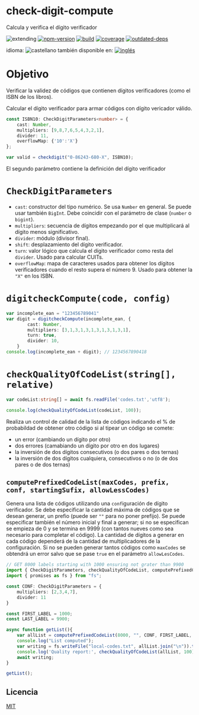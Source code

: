 <!--multilang v0 es:LEEME.md en:README.md -->
# check-digit-compute
<!--lang:es-->
Calcula y verifica el dígito verificador

<!--lang:en--]
Compute and validate check digit

[!--lang:*-->

<!-- cucardas -->
![extending](https://img.shields.io/badge/stability-extending-orange.svg)
[![npm-version](https://img.shields.io/npm/v/check-digit-compute.svg)](https://npmjs.org/package/check-digit-compute)
[![build](https://github.com/codenautas/check-digit-compute/actions/workflows/node.js.yml/badge.svg)](https://github.com/codenautas/check-digit-compute/actions/workflows/node.js.yml)
[![coverage](https://img.shields.io/coveralls/codenautas/check-digit-compute/master.svg)](https://coveralls.io/r/codenautas/check-digit-compute)
[![outdated-deps](https://img.shields.io/github/issues-search/codenautas/check-digit-compute?color=9cf&label=outdated-deps&query=is%3Apr%20author%3Aapp%2Fdependabot%20is%3Aopen)](https://github.com/codenautas/check-digit-compute/pulls/app%2Fdependabot)

<!--multilang buttons-->

idioma: ![castellano](https://raw.githubusercontent.com/codenautas/multilang/master/img/lang-es.png)
también disponible en:
[![inglés](https://raw.githubusercontent.com/codenautas/multilang/master/img/lang-en.png)](README.md)

<!--lang:es-->

# Objetivo

<!--lang:en--]

# Main goal

[!--lang:es-->

Verificar la validez de códigos que contienen dígitos verificadores (como el ISBN de los libros).

Calcular el dígito verificador para armar códigos con dígito vericador válido. 

<!--lang:en--]

Check the validity of code that has a check digit (like book ISBN). 

Compute the check digit of new codes. 

[!--lang:*-->

```ts
const ISBN10: CheckDigitParameters<number> = {
    cast: Number, 
    multipliers: [9,8,7,6,5,4,3,2,1], 
    divider: 11,
    overflowMap: {'10':'X'}
};

var valid = checkdigit("0-86243-680-X", ISBN10);
```

<!--lang:es-->

El segundo parámetro contiene la definición del dígito verificador

<!--lang:en--]

The seccond parameter contains the definition of the check digit

[!--lang:*-->

# `CheckDigitParameters`

<!--lang:es-->

   * `cast`: constructor del tipo numérico. Se usa `Number` en general. Se puede usar también `BigInt`. Debe coincidir con el parámetro de clase (`number` o `bigint`).
   * `multipliers`: secuencia de dígitos empezando por el que multiplicará al dígito menos significativo.
   * `divider`: módulo (divisor final).
   * `shift`: desplazamiento del dígito verificador.
   * `turn`: valor lógico que calcula el dígito verificador como resta del `divider`. Usado para calcular CUITs.
   * `overflowMap`: mapa de caracteres usados para obtener los dígitos verificadores cuando el resto supera el número 9. Usado para obtener la `"X"` en los ISBN.

<!--lang:en--]

   * `cast`: numeric constructor. Use `Number` for the general case. You can use `BigInt` for special cases. It must match with the class parameter (`number` or `bigint`).
   * `multipliers`: numeric secuence of digit multipliers starting from the less significative digit of the code.
   * `divider`: modulus (divisor of the final sum)
   * `shift`: shift of the result
   * `turn`: (boolean) indicates that the result must be substracted from the divisor
   * `overflowMap`: caracter map to obtain check digits over the 9. Used to obtain the `"X"` in ISBN.

[!--lang:*-->

# `digitcheckCompute(code, config)`

```ts
var incomplete_ean = "123456789041"
var digit = digitcheckCompute(incomplete_ean, {
        cast: Number,
        multipliers: [3,1,3,1,3,1,3,1,3,1,3,1],
        turn: true,
        divider: 10,
    }
console.log(incomplete_ean + digit); // 1234567890418
```

# `checkQualityOfCodeList(string[], relative)`

```ts
var codeList:string[] = await fs.readFile('codes.txt','utf8');

console.log(checkQualityOfCodeList(codeList, 100));
```

<!--lang:es-->

Realiza un control de calidad de la lista de códigos indicando el % de probabildad de obtener otro código
si al tipear un código se comete:
  * un error (cambiando un dígito por otro)
  * dos errores (camabiando un dígito por otro en dos lugares)
  * la inversión de dos dígitos consecutivos (o dos pares o dos ternas)
  * la inversión de dos dígitos cualquiera, consecutivos o no (o de dos pares o de dos ternas)

<!--lang:en--]

Computes de quality of a list of codes. Computes the % of probability to obtain an existing code when 
types other code an makes some error:
   * only one type error
   * two type error
   * inverting digits

[!--lang:*-->

## `computePrefixedCodeList(maxCodes, prefix, conf, startingSufix, allowLessCodes)`

<!--lang:es-->

Genera una lista de códigos utilizando una `conf`iguración de dígito verificador.
Se debe especificar la cantidad máxima de códigos que se desean generar,
un prefio (puede ser `""` para no poner prefijo). 
Se puede especificar también el número inicial y final a generar;
si no se especifican se empieza de 0 y se termina en 9999 
(con tantos nueves como sea necesario para completar el código).
La cantidad de dígitos a generar en cada código dependerá de la cantidad de multiplicadores
de la configuración. 
Si no se pueden generar tantos códigos como `maxCodes` se obtendrá un error 
salvo que se pase `true` en el parámetro `allowLesCodes`.

<!--lang:en--]

Generates a list of codes using a check digit `conf`.
You must specify the maximum number of codes that you want to generate and a prefix (it can be `""` to no prefix).
You can also specify the initial number to generate and the last number to generate.
If you not, 0 is the first and the last is 9999 (with many nines to complete the code). 
The number of digits to generate in each code will depend on the number of multipliers of the configuration.
If you cannot generate as many codes as `maxCodes` you will get an error 
unless `true` is passed in the `allowLesCodes` parameter.

[!--lang:*-->

```ts
// GET 8000 labels starting with 1000 ensuring not grater than 9900
import { CheckDigitParameters, checkQualityOfCodeList, computePrefixedCodeList } from "../lib/check-digit-compute";
import { promises as fs } from "fs";

const CONF: CheckDigitParameters = {
    multipliers: [2,3,4,7], 
    divider: 11
}

const FIRST_LABEL = 1000;
const LAST_LABEL = 9900;

async function getList(){
    var allList = computePrefixedCodeList(8000, "", CONF, FIRST_LABEL, LAST_LABEL);
    console.log("List computed");
    var writing = fs.writeFile("local-codes.txt", allList.join("\n")).then(_=>console.log("List saved."));
    console.log('Quality report:', checkQualityOfCodeList(allList, 100));
    await writing;
}

getList();

```

<!--lang:es-->

## Licencia

<!--lang:en--]

## License

[!--lang:*-->

[MIT](LICENSE)
